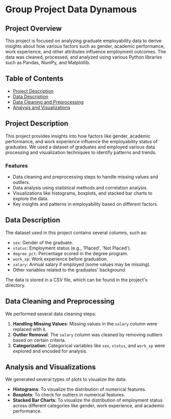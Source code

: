 # Group Project Data Dynamous

## Project Overview
This project is focused on analyzing graduate employability data to derive insights about how various factors such as gender, academic performance, work experience, and other attributes influence employment outcomes. The data was cleaned, processed, and analyzed using various Python libraries such as Pandas, NumPy, and Matplotlib.

## Table of Contents
- [Project Description](#project-description)
- [Data Description](#data-description)
- [Data Cleaning and Preprocessing](#data-cleaning-and-preprocessing)
- [Analysis and Visualizations](#analysis-and-visualizations)


## Project Description
This project provides insights into how factors like gender, academic performance, and work experience influence the employability status of graduates. We used a dataset of graduates and employed various data processing and visualization techniques to identify patterns and trends.

### Features
- Data cleaning and preprocessing steps to handle missing values and outliers.
- Data analysis using statistical methods and correlation analysis.
- Visualizations like histograms, boxplots, and stacked bar charts to explore the data.
- Key insights and patterns in employability based on different factors.

## Data Description
The dataset used in this project contains several columns, such as:
- `sex`: Gender of the graduate.
- `status`: Employment status (e.g., 'Placed', 'Not Placed').
- `degree_pct`: Percentage scored in the degree program.
- `work_xp`: Work experience before graduation.
- `salary`: Annual salary if employed (some values may be missing).
- Other variables related to the graduates' background.

The data is stored in a CSV file, which can be found in the project's directory.

## Data Cleaning and Preprocessing
We performed several data cleaning steps:
1. **Handling Missing Values**: Missing values in the `salary` column were replaced with `0`.
2. **Outlier Removal**: The `salary` column was cleaned by removing outliers based on certain criteria.
3. **Categorization**: Categorical variables like `sex`, `status`, and `work_xp` were explored and encoded for analysis.

## Analysis and Visualizations
We generated several types of plots to visualize the data:
- **Histograms**: To visualize the distribution of numerical features.
- **Boxplots**: To check for outliers in numerical features.
- **Stacked Bar Charts**: To visualize the distribution of employment status across different categories like gender, work experience, and academic performance.

